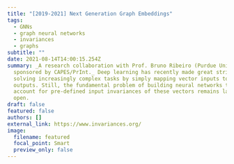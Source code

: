```yaml
---
title: "[2019-2021] Next Generation Graph Embeddings"
tags:
  - GNNs
  - graph neural networks
  - invariances
  - graphs
subtitle: ""
date: 2021-08-14T14:00:15.254Z
summary: _A research collaboration with Prof. Bruno Ribeiro (Purdue University)
  sponsored by CAPES/PrInt._ Deep learning has recently made great strides in
  solving increasingly complex tasks by simply mapping vector inputs to desired
  outputs. Still, the fundamental problem of building neural networks that can
  account for pre-defined input invariances of these vectors remains largely
  open.
draft: false
featured: false
authors: []
external_link: https://www.invariances.org/
image:
  filename: featured
  focal_point: Smart
  preview_only: false
---
```

